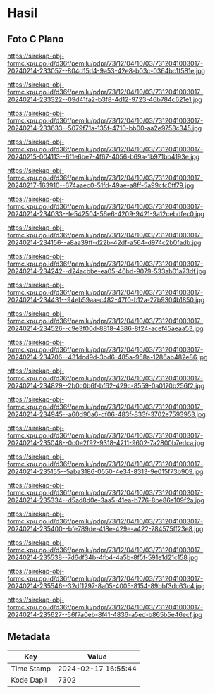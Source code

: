 # Hasil

## Foto C Plano

https://sirekap-obj-formc.kpu.go.id/d36f/pemilu/pdpr/73/12/04/10/03/7312041003017-20240214-233057--804d15d4-9a53-42e8-b03c-0364bc1f581e.jpg

https://sirekap-obj-formc.kpu.go.id/d36f/pemilu/pdpr/73/12/04/10/03/7312041003017-20240214-233322--09d41fa2-b3f8-4d12-9723-46b784c621e1.jpg

https://sirekap-obj-formc.kpu.go.id/d36f/pemilu/pdpr/73/12/04/10/03/7312041003017-20240214-233633--5079f71a-135f-4710-bb00-aa2e9758c345.jpg

https://sirekap-obj-formc.kpu.go.id/d36f/pemilu/pdpr/73/12/04/10/03/7312041003017-20240215-004113--6f1e6be7-4f67-4056-b69a-1b971bb4193e.jpg

https://sirekap-obj-formc.kpu.go.id/d36f/pemilu/pdpr/73/12/04/10/03/7312041003017-20240217-163910--674aaec0-51fd-49ae-a8ff-5a99cfc0ff79.jpg

https://sirekap-obj-formc.kpu.go.id/d36f/pemilu/pdpr/73/12/04/10/03/7312041003017-20240214-234033--fe542504-56e6-4209-9421-9a12cebdfec0.jpg

https://sirekap-obj-formc.kpu.go.id/d36f/pemilu/pdpr/73/12/04/10/03/7312041003017-20240214-234156--a8aa39ff-d22b-42df-a564-d974c2b0fadb.jpg

https://sirekap-obj-formc.kpu.go.id/d36f/pemilu/pdpr/73/12/04/10/03/7312041003017-20240214-234242--d24acbbe-ea05-46bd-9079-533ab01a73df.jpg

https://sirekap-obj-formc.kpu.go.id/d36f/pemilu/pdpr/73/12/04/10/03/7312041003017-20240214-234431--94eb59aa-c482-47f0-b12a-27b9304b1850.jpg

https://sirekap-obj-formc.kpu.go.id/d36f/pemilu/pdpr/73/12/04/10/03/7312041003017-20240214-234526--c9e3f00d-8818-4386-8f24-acef45aeaa53.jpg

https://sirekap-obj-formc.kpu.go.id/d36f/pemilu/pdpr/73/12/04/10/03/7312041003017-20240214-234706--431dcd9d-3bd6-485a-958a-1286ab482e86.jpg

https://sirekap-obj-formc.kpu.go.id/d36f/pemilu/pdpr/73/12/04/10/03/7312041003017-20240214-234829--2b0c0b6f-bf62-429c-8559-0a0170b256f2.jpg

https://sirekap-obj-formc.kpu.go.id/d36f/pemilu/pdpr/73/12/04/10/03/7312041003017-20240214-234945--a60d90a6-df06-483f-833f-3702e7593953.jpg

https://sirekap-obj-formc.kpu.go.id/d36f/pemilu/pdpr/73/12/04/10/03/7312041003017-20240214-235048--0c0e2f92-9318-4211-9602-7a2800b7edca.jpg

https://sirekap-obj-formc.kpu.go.id/d36f/pemilu/pdpr/73/12/04/10/03/7312041003017-20240214-235155--5aba3186-0550-4e34-8313-9e015f73b909.jpg

https://sirekap-obj-formc.kpu.go.id/d36f/pemilu/pdpr/73/12/04/10/03/7312041003017-20240214-235334--d5ad8d0e-3aa5-41ea-b776-8be86e109f2a.jpg

https://sirekap-obj-formc.kpu.go.id/d36f/pemilu/pdpr/73/12/04/10/03/7312041003017-20240214-235400--bfe789de-418e-429e-a422-784575ff23e8.jpg

https://sirekap-obj-formc.kpu.go.id/d36f/pemilu/pdpr/73/12/04/10/03/7312041003017-20240214-235538--7d6df34b-4fb4-4a5b-8f5f-591e1d21c158.jpg

https://sirekap-obj-formc.kpu.go.id/d36f/pemilu/pdpr/73/12/04/10/03/7312041003017-20240214-235546--32df1297-8a05-4005-8154-89bbf3dc63c4.jpg

https://sirekap-obj-formc.kpu.go.id/d36f/pemilu/pdpr/73/12/04/10/03/7312041003017-20240214-235627--56f7a0eb-8f41-4836-a5ed-b865b5e46ecf.jpg


## Metadata

| Key        | Value               |
| ---------- | ------------------- |
| Time Stamp | 2024-02-17 16:55:44 |
| Kode Dapil | 7302                |



